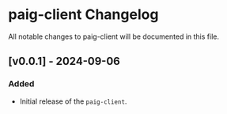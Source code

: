 # paig-client Changelog
All notable changes to paig-client will be documented in this file.

## [v0.0.1] - 2024-09-06
### Added
- Initial release of the `paig-client`.
